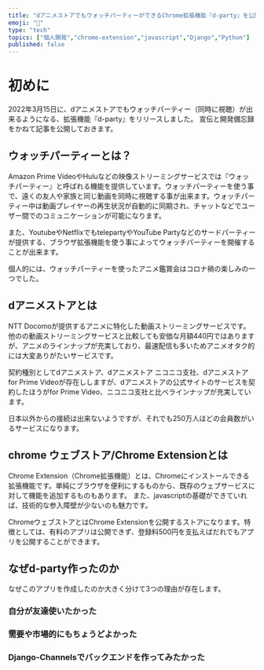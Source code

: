 ```yaml
---
title: "dアニメストアでもウォッチパーティーができるChrome拡張機能『d-party』を公開しました"
emoji: "🦁"
type: "tech"
topics: ["個人開発","chrome-extension","javascript","Django","Python"]
published: false
---
```

# 初めに

2022年3月15日に、dアニメストアでもウォッチパーティー（同時に視聴）が出来るようになる、拡張機能『d-party』をリリースしました。
宣伝と開発備忘録をかねて記事を公開しておきます。

## ウォッチパーティーとは？

Amazon Prime VideoやHuluなどの映像ストリーミングサービスでは『ウォッチパーティー』と呼ばれる機能を提供しています。ウォッチパーティーを使う事で、遠くの友人や家族と同じ動画を同時に視聴する事が出来ます。ウォッチパーティー中は動画プレイヤーの再生状況が自動的に同期され、チャットなどでユーザー間でのコミュニケーションが可能になります。

また、YoutubeやNetflixでもtelepartyやYouTube Partyなどのサードパーティーが提供する、ブラウザ拡張機能を使う事によってウォッチパーティーを開催することが出来ます。

個人的には、ウォッチパーティーを使ったアニメ鑑賞会はコロナ禍の楽しみの一つでした。

## dアニメストアとは

NTT Docomoが提供するアニメに特化した動画ストリーミングサービスです。他のの動画ストリーミングサービスと比較しても安価な月額440円ではありますが、アニメのラインナップが充実しており、最速配信も多いためアニメオタク的には大変ありがたいサービスです。

契約種別としてdアニメストア、dアニメストア ニコニコ支社、dアニメストア for Prime Videoが存在ししますが、dアニメストアの公式サイトのサービスを契約したほうがfor Prime Video、ニコニコ支社と比べラインナップが充実しています。

日本以外からの接続は出来ないようですが、それでも250万人ほどの会員数がいるサービスになります。

## chrome ウェブストア/Chrome Extensionとは

Chrome Extension（Chrome拡張機能）とは、Chromeにインストールできる拡張機能です。単純にブラウザを便利にするものから、既存のウェブサービスに対して機能を追加するものもあります。
また、javascriptの基礎ができていれば、技術的な参入障壁が少ないのも魅力です。

ChromeウェブストアとはChrome Extensionを公開するストアになります。特徴としては、有料のアプリは公開できず、登録料500円を支払えばだれでもアプリを公開することができます。

## なぜd-party作ったのか

なぜこのアプリを作成したのか大きく分けて3つの理由が存在します。

### 自分が友達使いたかった

### 需要や市場的にもちょうどよかった

### Django-Channelsでバックエンドを作ってみたかった
